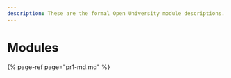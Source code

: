 ```yaml
---
description: These are the formal Open University module descriptions.
---
```


# Modules



{% page-ref page="pr1-md.md" %}



